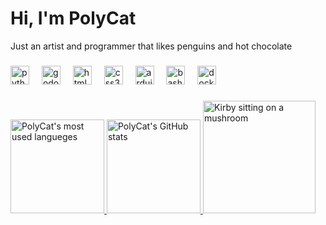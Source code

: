 # Hi, I'm PolyCat

Just an artist and programmer that likes penguins and hot chocolate

###

<div align="left">
  <img src="https://skillicons.dev/icons?i=py" height="30" alt="python logo"  />
  <img width="12" />
  <img src="https://skillicons.dev/icons?i=godot" height="30" alt="godot logo"  />
  <img width="12" />
  <img src="https://skillicons.dev/icons?i=blender" height="30" alt="html5 logo"  />
  <img width="12" />
  <img src="https://skillicons.dev/icons?i=vue" height="30" alt="css3 logo"  />
  <img width="12" />
  <img src="https://skillicons.dev/icons?i=arduino" height="30" alt="arduino logo"  />
  <img width="12" />
  <img src="https://skillicons.dev/icons?i=bash" height="30" alt="bash logo"  />
  <img width="12" />
  <img src="https://skillicons.dev/icons?i=docker" height="30" alt="docker logo"  />
</div>

###

<div align="centre"> 
  <a href="https://github.com/PolyCatDev"><img height="150" alt="PolyCat's most used langueges" src="https://github-readme-stats-alpha-livid.vercel.app/api/top-langs/?username=PolyCatDev&theme=dark&hide=lua" /> </a>
  <a href="https://github.com/PolyCatDev"><img height="150" alt="PolyCat's GitHub stats" src="https://github-readme-stats-alpha-livid.vercel.app/api?username=PolyCatDev&show_icons=true&theme=dark" /> </a>
  <a href="https://youtube.com/watch?v=RzM_-YTnQo0"><img src="https://github.com/PolyCatDev/PolyCatDev/blob/main/gifs/kirby-mushroom.gif" alt="Kirby sitting on a mushroom" height="180"></a>
</div>
